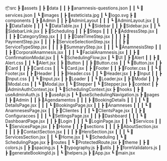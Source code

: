 📦src
 ┣ 📂assets
 ┃ ┣ 📂data
 ┃ ┃ ┣ 📜anamnesis-questions.json
 ┃ ┃ ┗ 📜services.json
 ┃ ┗ 📂images
 ┃   ┣ 📜esteticista.jpg
 ┃   ┗ 📜logo.svg
 ┣ 📂components
 ┃ ┣ 📂Admin
 ┃ ┃ ┣ 📂AdminLayout
 ┃ ┃ ┃ ┗ 📜AdminLayout.jsx
 ┃ ┃ ┣ 📂DataTable
 ┃ ┃ ┃ ┗ 📜DataTable.jsx
 ┃ ┃ ┗ 📂Sidebar
 ┃ ┃   ┣ 📜Sidebar.jsx
 ┃ ┃   ┗ 📜SidebarLink.jsx
 ┃ ┣ 📂Scheduling
 ┃ ┃ ┣ 📂Steps
 ┃ ┃ ┃ ┣ 📜AddressStep.jsx
 ┃ ┃ ┃ ┣ 📜CategoryStep.jsx
 ┃ ┃ ┃ ┣ 📜DateTimeStep.jsx
 ┃ ┃ ┃ ┣ 📜PaymentStep.jsx
 ┃ ┃ ┃ ┣ 📜ServiceSelectionStep.jsx
 ┃ ┃ ┃ ┣ 📜ServiceTypeStep.jsx
 ┃ ┃ ┃ ┣ 📜SummaryStep.jsx
 ┃ ┃ ┃ ┗ 📂AnamnesisStep
 ┃ ┃ ┃   ┣ 📜CorporalAnamnesis.jsx
 ┃ ┃ ┃   ┗ 📜FacialAnamnesis.jsx
 ┃ ┃ ┣ 📜ConfirmationModal.jsx
 ┃ ┃ ┗ 📜SchedulingFlow.jsx
 ┃ ┗ 📂UI
 ┃   ┣ 📂Alert
 ┃   ┃ ┣ 📜Alert.css
 ┃   ┃ ┗ 📜Alert.jsx
 ┃   ┣ 📂Button
 ┃   ┃ ┣ 📜Button.css
 ┃   ┃ ┗ 📜Button.jsx
 ┃   ┣ 📂Card
 ┃   ┃ ┣ 📜Card.css
 ┃   ┃ ┗ 📜Card.jsx
 ┃   ┣ 📂Footer
 ┃   ┃ ┣ 📜Footer.css
 ┃   ┃ ┗ 📜Footer.jsx
 ┃   ┣ 📂Header
 ┃   ┃ ┣ 📜Header.css
 ┃   ┃ ┗ 📜Header.jsx
 ┃   ┣ 📂Input
 ┃   ┃ ┣ 📜Input.css
 ┃   ┃ ┗ 📜Input.jsx
 ┃   ┣ 📂Loader
 ┃   ┃ ┗ 📜Loader.jsx
 ┃   ┣ 📂Modal
 ┃   ┃ ┣ 📜Modal.css
 ┃   ┃ ┗ 📜Modal.jsx
 ┃   ┗ 📂Stepper
 ┃     ┗ 📜Stepper.jsx
 ┣ 📂context
 ┃ ┣ 📜AdminAuthContext.jsx
 ┃ ┗ 📜SchedulingContext.jsx
 ┣ 📂hooks
 ┃ ┣ 📜useAdminAuth.js
 ┃ ┣ 📜useApi.js
 ┃ ┗ 📜useSchedulingNavigation.js
 ┣ 📂pages
 ┃ ┣ 📂Admin
 ┃ ┃ ┣ 📂Agendamentos
 ┃ ┃ ┃ ┣ 📂BookingDetails
 ┃ ┃ ┃ ┃ ┗ 📜DetailsPage.jsx
 ┃ ┃ ┃ ┗ 📜BookingsPage.jsx
 ┃ ┃ ┣ 📂Anamneses
 ┃ ┃ ┃ ┗ 📜AnamnesesPage.jsx
 ┃ ┃ ┣ 📂Clientes
 ┃ ┃ ┃ ┗ 📜ClientsPage.jsx
 ┃ ┃ ┣ 📂Configuracoes
 ┃ ┃ ┃ ┗ 📜SettingsPage.jsx
 ┃ ┃ ┣ 📂Dashboard
 ┃ ┃ ┃ ┗ 📜DashboardPage.jsx
 ┃ ┃ ┣ 📂Login
 ┃ ┃ ┃ ┗ 📜LoginPage.jsx
 ┃ ┃ ┗ 📂Servicos
 ┃ ┃   ┗ 📜ServicesPage.jsx
 ┃ ┣ 📂Home
 ┃ ┃ ┣ 📂sections
 ┃ ┃ ┃ ┣ 📜AboutSection.jsx
 ┃ ┃ ┃ ┣ 📜ContactSection.jsx
 ┃ ┃ ┃ ┣ 📜HeroSection.jsx
 ┃ ┃ ┃ ┗ 📜ServicesSection.jsx
 ┃ ┃ ┗ 📜Home.jsx
 ┃ ┗ 📂Scheduling
 ┃   ┗ 📜SchedulingPage.jsx
 ┣ 📂routes
 ┃ ┗ 📜ProtectedRoute.jsx
 ┣ 📂theme
 ┃ ┣ 📜colors.js
 ┃ ┣ 📜spacing.js
 ┃ ┗ 📜typography.js
 ┣ 📂utils
 ┃ ┣ 📜formValidators.js
 ┃ ┣ 📜generateBookingId.js
 ┃ ┗ 📜helpers.js
 ┣ 📜App.jsx
 ┗ 📜main.jsx